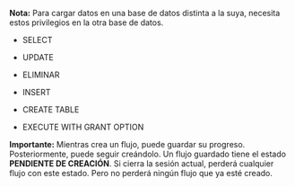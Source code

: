 **Nota:** Para cargar datos en una base de datos distinta a la suya, necesita estos privilegios en la otra base de datos.

-   SELECT

-   UPDATE

-   ELIMINAR

-   INSERT

-   CREATE TABLE

-   EXECUTE WITH GRANT OPTION

**Importante:** Mientras crea un flujo, puede guardar su progreso. Posteriormente, puede seguir creándolo. Un flujo guardado tiene el estado **PENDIENTE DE CREACIÓN**. Si cierra la sesión actual, perderá cualquier flujo con este estado. Pero no perderá ningún flujo que ya esté creado.
